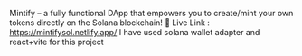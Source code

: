 Mintify – a fully functional DApp that empowers you to create/mint your own tokens directly on the Solana blockchain! 🚀
Live Link : https://mintifysol.netlify.app/
I have used solana wallet adapter and react+vite for this project 
